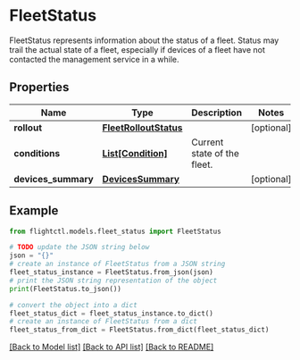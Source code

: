 # FleetStatus

FleetStatus represents information about the status of a fleet. Status may trail the actual state of a fleet, especially if devices of a fleet have not contacted the management service in a while.

## Properties

Name | Type | Description | Notes
------------ | ------------- | ------------- | -------------
**rollout** | [**FleetRolloutStatus**](FleetRolloutStatus.md) |  | [optional] 
**conditions** | [**List[Condition]**](Condition.md) | Current state of the fleet. | 
**devices_summary** | [**DevicesSummary**](DevicesSummary.md) |  | [optional] 

## Example

```python
from flightctl.models.fleet_status import FleetStatus

# TODO update the JSON string below
json = "{}"
# create an instance of FleetStatus from a JSON string
fleet_status_instance = FleetStatus.from_json(json)
# print the JSON string representation of the object
print(FleetStatus.to_json())

# convert the object into a dict
fleet_status_dict = fleet_status_instance.to_dict()
# create an instance of FleetStatus from a dict
fleet_status_from_dict = FleetStatus.from_dict(fleet_status_dict)
```
[[Back to Model list]](../README.md#documentation-for-models) [[Back to API list]](../README.md#documentation-for-api-endpoints) [[Back to README]](../README.md)



